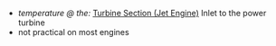 - *temperature @ the:* [Turbine Section (Jet Engine)](./Turbine%20Section%20(Jet%20Engine).md) Inlet to the power turbine
- not practical on most engines